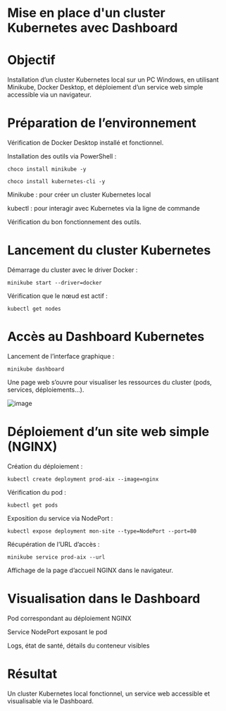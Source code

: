 # Mise en place d'un cluster Kubernetes avec Dashboard

# Objectif

Installation d’un cluster Kubernetes local sur un PC Windows, en utilisant Minikube, Docker Desktop, et déploiement d’un service web simple accessible via un navigateur.

# Préparation de l’environnement

Vérification de Docker Desktop installé et fonctionnel.

Installation des outils via PowerShell :

`choco install minikube -y`

`choco install kubernetes-cli -y`

Minikube : pour créer un cluster Kubernetes local

kubectl : pour interagir avec Kubernetes via la ligne de commande

Vérification du bon fonctionnement des outils.

# Lancement du cluster Kubernetes

Démarrage du cluster avec le driver Docker :

`minikube start --driver=docker`

Vérification que le nœud est actif :

`kubectl get nodes`

# Accès au Dashboard Kubernetes

Lancement de l’interface graphique :

`minikube dashboard`

Une page web s’ouvre pour visualiser les ressources du cluster (pods, services, déploiements…).

![image](https://github.com/user-attachments/assets/38f22c61-358e-4774-bdca-2014701f1688)

# Déploiement d’un site web simple (NGINX)

Création du déploiement :

`kubectl create deployment prod-aix --image=nginx`

Vérification du pod :

`kubectl get pods`

Exposition du service via NodePort :

`kubectl expose deployment mon-site --type=NodePort --port=80`

Récupération de l’URL d’accès :

`minikube service prod-aix --url`

Affichage de la page d’accueil NGINX dans le navigateur.

# Visualisation dans le Dashboard

Pod correspondant au déploiement NGINX

Service NodePort exposant le pod

Logs, état de santé, détails du conteneur visibles

# Résultat

Un cluster Kubernetes local fonctionnel, un service web accessible et visualisable via le Dashboard.


